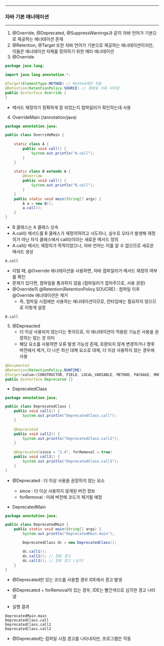 -----
### 자바 기본 애너테이션
-----
1. @Override, @Deprecated, @SuppressWarnings과 같이 자바 언어가 기본으로 제공하는 애너테이션 존재
2. @Retention, @Target 또한 자바 언어가 기본으로 제공하는 애너테이션이지만, 이들은 애너테이션 자체를 정의하기 위한 메타 애너테이션
3. @Override
```java
package java.lang;

import java.lang.annotation.*;

@Target(ElementType.METHOD) // Method에만 적용
@Retention(RetentionPolicy.SOURCE) // 컴파일 이후 사라짐
public @interface Override {
}
```
  - 메서드 재정의가 정확하게 잘 되었는지 컴파일러가 확인하는데 사용

4. OverrideMain (/annotation/java)
```java
package annotation.java;

public class OverrideMain {
    
    static class A {
        public void call() {
            System.out.println("A.call");
        }
    }
    
    static class B extends A {
        @Override
        public void call() {
            System.out.println("B.call");
        }
    }
    public static void main(String[] args) {
        A a = new B();
        a.call();
    }
}
```
  - B 클래스는 A 클래스 상속
  - A.call() 메서드를 B 클래스가 재정의하려고 시도하나, 실수로 오타가 발생해 재정의가 아닌 자식 클래스에서 calll()이라는 새로운 메서드 정의
  - A.call() 메서드 재정의가 목적이었으나, 자바 언어는 이를 알 수 없으므로 새로운 메서드 생성
```
A.call
```

  - 이럴 때, @Override 애너테이션을 사용하면, 자바 컴파일러가 메서드 재정의 여부를 확인
  - 문제가 있다면, 컴파일을 통과하지 않음 (컴파일러가 잡아주므로, 사용 권장)
  - @Override의 @Retention(RetentionPolicy.SOUCRE) : 컴파일 이후 @Override 애너테이션은 제거
    + 즉, 컴파일 시점에만 사용하는 애너테이션이므로, 런타임에는 필요하지 않으므로 이렇게 설정

```
B.call
```

5. @Depreacted
   - 더 이상 사용되지 않는다는 뜻이므로, 이 애너테이션이 적용된 기능은 사용을 권장하는 않는 것 의미
   - 해당 요소를 사용하면 오류 발생 가능성 존재, 호환되지 않게 변경하거나 향후 버전에서 제거, 더 나은 최신 대체 요소로 대체, 더 이상 사용하지 않는 경우에 사용
```java
@Documented
@Retention(RetentionPolicy.RUNTIME)
@Target(value={CONSTRUCTOR, FIELD, LOCAL_VARIABLE, METHOD, PACKAGE, MODULE, PARAMETER, TYPE})
public @interface Deprecated {}
```
  - DeprecatedClass
```java
package annotation.java;

public class DeprecatedClass {
    public void call1() {
        System.out.println("DeprecatedClass.call");
    }
    
    @Deprecated
    public void call2() {
        System.out.println("DeprecatedClass.call2");
    }
    
    @Deprecated(since = "2.4", forRemoval = true)
    public void call3() {
        System.out.println("DeprecatedClass.call3");
    }
}
```
  - @Deprecated : 더 이상 사용을 권장하지 않는 요소
    + since : 더 이상 사용하지 않게된 버전 정보
    + forRemoval : 미래 버전에 코드가 제거될 예정

  - DeprecatedMain
```java
package annotation.java;

public class DeprecatedMain {
    public static void main(String[] args) {
        System.out.println("DeprecatedMain.main");

        DeprecatedClass dc = new DeprecatedClass();

        dc.call1();
        dc.call2(); // IDE 경고
        dc.call3(); // IDE 겸고 (심각)
    }
}
```
  - @Deprecated만 있는 코드를 사용할 경우 IDE에서 경고 발생
  - @Deprecated + forRemoval이 있는 경우, IDE는 빨간색으로 심각한 경고 나타냄

  - 실행 결과
```
DeprecatedMain.main
DeprecatedClass.call
DeprecatedClass.call2
DeprecatedClass.call3
```
  - @Deprecated는 컴파일 시점 경고를 나타내지만, 프로그램은 작동
